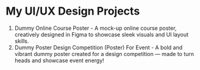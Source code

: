 # My UI/UX Design Projects
1) Dummy Online Course Poster - A mock-up online course poster, creatively designed in Figma to showcase sleek visuals and UI layout skills.
2) Dummy Poster Design Competition (Poster) For Event - A bold and vibrant dummy poster created for a design competition — made to turn heads and showcase event energy!
